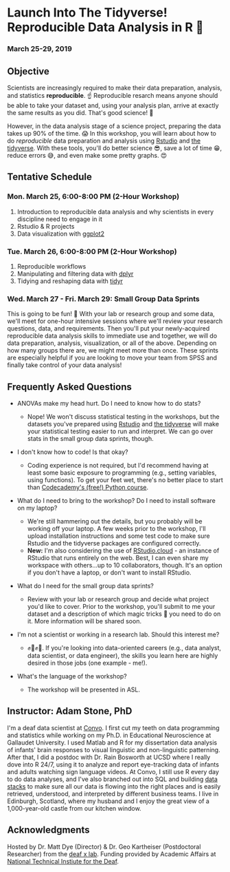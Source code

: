 # Launch Into The Tidyverse! Reproducible Data Analysis in R :rocket:

### March 25-29, 2019

## Objective
Scientists are increasingly required to make their data preparation, analysis, and statistics **reproducible**. :point_up: Reproducible resarch means anyone should be able to take your dataset and, using your analysis plan, arrive at exactly the same results as you did. That's good science! :raised_hands:

However, in the data analysis stage of a science project, preparing the data takes up 90% of the time. :scream: In this workshop, you will learn about how to do *reproducible* data preparation and analysis using [Rstudio](http://www.rstudio.com) and [the tidyverse](http://www.tidyverse.org). With these tools, you'll do better science :sunglasses:, save a lot of time :grin:, reduce errors :sweat_smile:, and even make some pretty graphs. :heart_eyes:

## Tentative Schedule
### Mon. March 25, 6:00-8:00 PM (2-Hour Workshop)
1.  Introduction to reproducible data analysis and why scientists in every discipline need to engage in it
2. Rstudio & R projects
3. Data visualization with [ggplot2](https://ggplot2.tidyverse.org/)

### Tue. March 26, 6:00-8:00 PM (2-Hour Workshop)
1. Reproducible workflows
2. Manipulating and filtering data with [dplyr](https://dplyr.tidyverse.org/)
3. Tidying and reshaping data with [tidyr](https://tidyr.tidyverse.org/)

### Wed. March 27 - Fri. March 29: Small Group Data Sprints
This is going to be fun! :tada: With your lab or research group and some data, we'll meet for one-hour intensive sessions where we'll review your research questions, data, and requirements. Then you'll put your newly-acquired reproducible data analysis skills to immediate use and together, we will do data preparation, analysis, visualization, or all of the above. Depending on how many groups there are, we might meet more than once. These sprints are especially helpful if you are looking to move your team from SPSS and finally take control of your data analysis!

## Frequently Asked Questions
* ANOVAs make my head hurt. Do I need to know how to do stats?
  * Nope! We won't discuss statistical testing in the workshops, but the datasets you've prepared using [Rstudio](http://www.rstudio.com) and [the tidyverse](http://www.tidyverse.org) will make your statistical testing easier to run and interpret. We can go over stats in the small group data sprints, though.

* I don't know how to code! Is that okay?
  * Coding experience is not required, but I'd recommend having at least some basic exposure to programming (e.g., setting variables, using functions). To get your feet wet, there's no better place to start than [Codecademy's (free!) Python course](https://www.codecademy.com/learn/learn-python).

* What do I need to bring to the workshop? Do I need to install software on my laptop?
  * We're still hammering out the details, but you probably will be working off your laptop. A few weeks prior to the workshop, I'll upload installation instructions and some test code to make sure Rstudio and the tidyverse packages are configured correctly.
  * **New:** I'm also considering the use of [RStudio.cloud](https://rstudio.cloud/) - an instance of RStudio that runs entirely on the web. Best, I can even share my workspace with others...up to 10 collaborators, though. It's an option if you don't have a laptop, or don't want to install RStudio.

* What do I need for the small group data sprints?
  * Review with your lab or research group and decide what project you'd like to cover. Prior to the workshop, you'll submit to me your dataset and a description of which magic tricks :crystal_ball: you need to do on it. More information will be shared soon.

* I'm not a scientist or working in a research lab. Should this interest me?
  * :fist::punch::fist::punch:. If you're looking into data-oriented careers (e.g., data analyst, data scientist, or data engineer), the skills you learn here are highly desired in those jobs (one example - me!).

* What's the language of the workshop?
  * The workshop will be presented in ASL.

## Instructor: Adam Stone, PhD
I'm a deaf data scientist at [Convo](http://www.convorelay.com). I first cut my teeth on data programming and statistics while working on my Ph.D. in Educational Neuroscience at Gallaudet University. I used Matlab and R for my dissertation data analysis of infants' brain responses to visual linguistic and non-linguistic patterning. After that, I did a postdoc with Dr. Rain Bosworth at UCSD where I really dove into R 24/7, using it to analyze and report eye-tracking data of infants and adults watching sign language videos. At Convo, I still use R every day to do data analyses, and I've also branched out into SQL and building [data stacks](https://medium.com/@foundinblank/whats-a-data-stack-7c96f7a15fe8) to make sure all our data is flowing into the right places and is easily retrieved, understood, and interpreted by different business teams. I live in Edinburgh, Scotland, where my husband and I enjoy the great view of a 1,000-year-old castle from our kitchen window.

## Acknowledgments
Hosted by Dr. Matt Dye (Director) & Dr. Geo Kartheiser (Postdoctoral Researcher) from the [deaf x lab](http://www.deafxlab.com/). Funding provided by Academic Affairs at [National Technical Instiute for the Deaf](http://www.ntid.edu).
